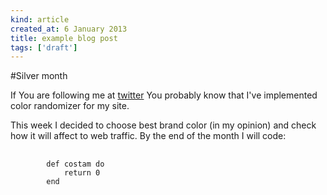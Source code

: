 ```yaml
---
kind: article
created_at: 6 January 2013
title: example blog post
tags: ['draft']
---
```


#Silver month

If You are following me at [twitter](http://twitter.com/ofcapl) You probably know that I've implemented color randomizer for my site.

This week I decided to choose best brand color (in my opinion) and check how it will affect to web traffic. By the end of the month I will code:

<pre>
	<code class="ruby">
		def costam do
			return 0
		end
	</code>
</pre>